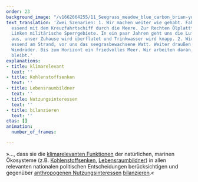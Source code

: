 ```yaml
---
order: 23
background_image: "/v1662664255/11_Seegrass_meadow_blue_carbon_brian-yurasits-unsplash_ciwu2j_vokl0v.jpg"
text_translation: 'Zwei Szenarien: 1. Wir machen weiter wie gehabt. Fahren Thunfisch
  essend mit dem Kreuzfahrtschiff durch die Meere. Zur Rechten Ölplattformen. Zur
  Linken militärische Sperrgebiete. In ein paar Jahren geht uns die Luft zum Atmen
  aus, unser Zuhause wird überflutet und Trinkwasser wird knapp. 2. Wir sitzen Algenburger
  essend am Strand, vor uns das seegrasbewachsene Watt. Weiter draußen drehen sich
  Windräder. Bis zum Horizont ein friedvolles Meer. Wir arbeiten daran, dass das so
  bleibt.'
explanations:
- title: klimarelevant
  text: ''
- title: Kohlenstoffsenken
  text: ''
- title: Lebensraumbildner
  text: ''
- title: Nutzungsinteressen
  text: ''
- title: bilanzieren
  text: ''
ctas: []
animation:
  number_of_frames: 

---
```

»…, dass sie die [klimarelevanten Funktionen](# "klimarelevant") der natürlichen, marinen Ökosysteme (z.B. [Kohlenstoffsenken](# "Kohlenstoffsenken"), [Lebensraumbildner](# "Lebensraumbildner")) in allen relevanten nationalen politischen Entscheidungen berücksichtigen und gegenüber [anthropogenen Nutzungsinteressen](# "Nutzungsinteressen") [bilanzieren](# "bilanzieren").«